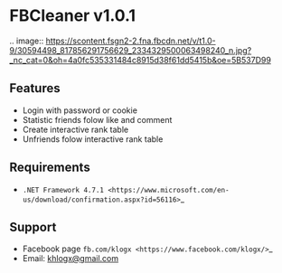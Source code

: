 # FBCleaner v1.0.1

.. image:: https://scontent.fsgn2-2.fna.fbcdn.net/v/t1.0-9/30594498_817856291756629_2334329500063498240_n.jpg?_nc_cat=0&oh=4a0fc535331484c8915d38f61dd5415b&oe=5B537D99

Features
--------
* Login with password or cookie 
* Statistic friends folow like and comment 
* Create interactive rank table
* Unfriends folow interactive rank table

Requirements
------------
* `.NET Framework 4.7.1 <https://www.microsoft.com/en-us/download/confirmation.aspx?id=56116>`_

Support
-------
* Facebook page `fb.com/klogx <https://www.facebook.com/klogx/>`_
* Email: khlogx@gmail.com